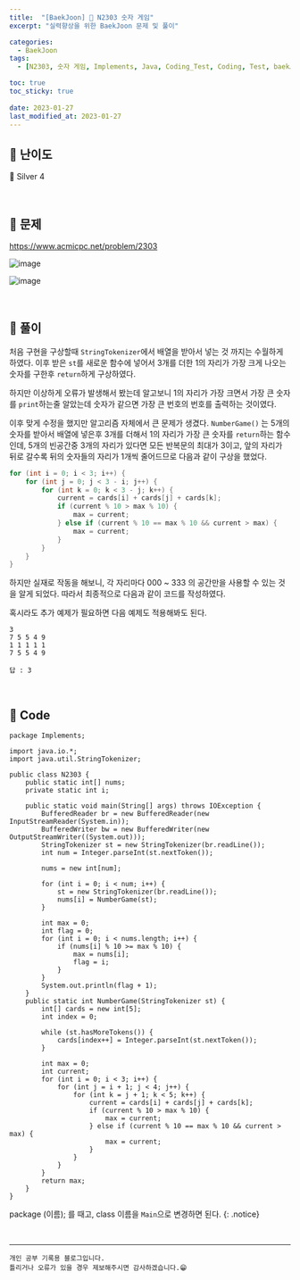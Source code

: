 ```yaml
---
title:  "[BaekJoon] 🥈 N2303 숫자 게임"
excerpt: "실력향상을 위한 BaekJoon 문제 및 풀이"

categories:
  - BaekJoon
tags:
  - [N2303, 숫자 게임, Implements, Java, Coding_Test, Coding, Test, baekJoon, 백준]

toc: true
toc_sticky: true
 
date: 2023-01-27
last_modified_at: 2023-01-27
---
```


## 📌 난이도

  🥈 Silver 4

<br>

## 📌 문제

<https://www.acmicpc.net/problem/2303>

![image](https://user-images.githubusercontent.com/37824506/215043489-c8272993-2ba6-4f3b-a5fd-c970eb2d54ce.png)

![image](https://user-images.githubusercontent.com/37824506/215043551-b34b14ed-5103-49a3-a41d-5c8287bfe72f.png)


<br>

## 📌 풀이

처음 구현을 구상할때 `StringTokenizer`에서 배열을 받아서 넣는 것 까지는 수월하게 하였다. 이후 받은 `st`를 새로운 함수에 넣어서 3개를 더한 1의 자리가 가장 크게 나오는 숫자를 구한후 `return`하게 구상하였다.  

하지만 이상하게 오류가 발생해서 봤는데 알고보니 1의 자리가 가장 크면서 가장 큰 숫자를 `print`하는줄 알았는데 숫자가 같으면 가장 큰 번호의 번호를 출력하는 것이였다.  

이후 맞게 수정을 했지만 알고리즘 자체에서 큰 문제가 생겼다.
`NumberGame()` 는 5개의 숫자를 받아서 배열에 넣은후 3개를 더해서 1의 자리가 가장 큰 숫자를 `return`하는 함수인데, 5개의 빈공간중 3개의 자리가 있다면 모든 반복문의 최대가 3이고, 앞의 자리가 뒤로 갈수록 뒤의 숫자들의 자리가 1개씩 줄어드므로 다음과 같이 구상을 했었다.  


```java
for (int i = 0; i < 3; i++) {
    for (int j = 0; j < 3 - i; j++) {
        for (int k = 0; k < 3 - j; k++) {
            current = cards[i] + cards[j] + cards[k];
            if (current % 10 > max % 10) {
                max = current;
            } else if (current % 10 == max % 10 && current > max) {
                max = current;
            }
        }
    }
}
```

하지만 실재로 작동을 해보니, 각 자리마다 000 ~ 333 의 공간만을 사용할 수 있는 것을 알게 되었다. 따라서 최종적으로 다음과 같이 코드를 작성하였다.  

혹시라도 추가 예제가 필요하면 다음 예제도 적용해봐도 된다.
```
3
7 5 5 4 9
1 1 1 1 1
7 5 5 4 9

답 : 3
```


<br>

## 📌 Code

```
package Implements;

import java.io.*;
import java.util.StringTokenizer;

public class N2303 {
    public static int[] nums;
    private static int i;

    public static void main(String[] args) throws IOException {
        BufferedReader br = new BufferedReader(new InputStreamReader(System.in));
        BufferedWriter bw = new BufferedWriter(new OutputStreamWriter((System.out)));
        StringTokenizer st = new StringTokenizer(br.readLine());
        int num = Integer.parseInt(st.nextToken());

        nums = new int[num];

        for (int i = 0; i < num; i++) {
            st = new StringTokenizer(br.readLine());
            nums[i] = NumberGame(st);
        }

        int max = 0;
        int flag = 0;
        for (int i = 0; i < nums.length; i++) {
            if (nums[i] % 10 >= max % 10) {
                max = nums[i];
                flag = i;
            }
        }
        System.out.println(flag + 1);
    }
    public static int NumberGame(StringTokenizer st) {
        int[] cards = new int[5];
        int index = 0;

        while (st.hasMoreTokens()) {
            cards[index++] = Integer.parseInt(st.nextToken());
        }

        int max = 0;
        int current;
        for (int i = 0; i < 3; i++) {
            for (int j = i + 1; j < 4; j++) {
                for (int k = j + 1; k < 5; k++) {
                    current = cards[i] + cards[j] + cards[k];
                    if (current % 10 > max % 10) {
                        max = current;
                    } else if (current % 10 == max % 10 && current > max) {
                        max = current;
                    }
                }
            }
        }
        return max;
    }
}
```


package (이름); 를 때고, class 이름을 `Main`으로 변경하면 된다.
{: .notice} 



<br>


***
    개인 공부 기록용 블로그입니다.
    틀리거나 오류가 있을 경우 제보해주시면 감사하겠습니다.😁